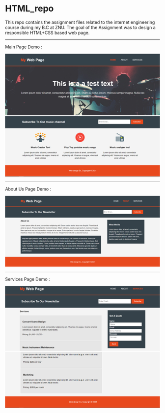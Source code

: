 # HTML_repo
This repo contains the assignment files related to the internet engineering course during my B.C at ZNU. The goal of the Assignment was to design a responsible HTML+CSS based web page.

-----------------------------------------------------
Main Page Demo : 

![1st img](1.PNG)
![2nd img](2.PNG)

-----------------------------------------------------
About Us Page Demo : 

![3rd img](3.PNG)

-----------------------------------------------------
Services Page Demo : 

![4th img](4.PNG)
![5th img](5.PNG)
